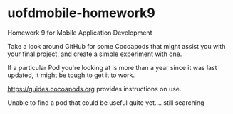 # uofdmobile-homework9
Homework 9 for Mobile Application Development

Take a look around GitHub for some Cocoapods that might assist you with your final project, and create a simple experiment with one.

If a particular Pod you're looking at is more than a year since it was last updated, it might be tough to get it to work.

https://guides.cocoapods.org provides instructions on use.


Unable to find a pod that could be useful quite yet.... still searching
